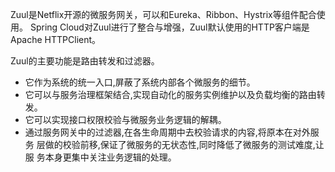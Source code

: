 Zuul是Netflix开源的微服务网关，可以和Eureka、Ribbon、Hystrix等组件配合使用。
Spring Cloud对Zuul进行了整合与增强，Zuul默认使用的HTTP客户端是Apache HTTPClient。

Zuul的主要功能是路由转发和过滤器。

- 它作为系统的统一入口,屏蔽了系统内部各个微服务的细节。
- 它可以与服务治理框架结合,实现自动化的服务实例维护以及负载均衡的路由转发。
- 它可以实现接口权限校验与微服务业务逻辑的解耦。
- 通过服务网关中的过滤器,在各生命周期中去校验请求的内容,将原本在对外服务
层做的校验前移,保证了微服务的无状态性,同时降低了微服务的测试难度,让服
务本身更集中关注业务逻辑的处理。
